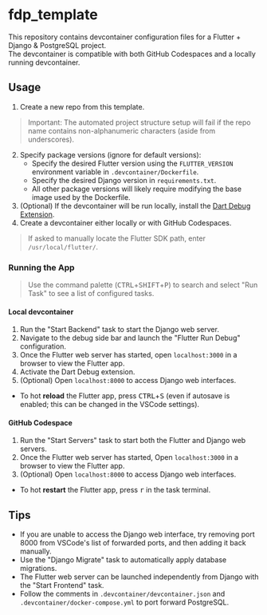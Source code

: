 # fdp_template
This repository contains devcontainer configuration files for a Flutter + Django & PostgreSQL project.  
The devcontainer is compatible with both GitHub Codespaces and a locally running devcontainer.

## Usage
1. Create a new repo from this template.
> Important: The automated project structure setup will fail if the repo name contains non-alphanumeric characters (aside from underscores).
2. Specify package versions (ignore for default versions):
    - Specify the desired Flutter version using the `FLUTTER_VERSION` environment variable in `.devcontainer/Dockerfile`.
    - Specify the desired Django version in `requirements.txt`.
    - All other package versions will likely require modifying the base image used by the Dockerfile.
3. (Optional) If the devcontainer will be run locally, install the [Dart Debug Extension](https://chrome.google.com/webstore/detail/dart-debug-extension/eljbmlghnomdjgdjmbdekegdkbabckhm).
4. Create a devcontainer either locally or with GitHub Codespaces.
> If asked to manually locate the Flutter SDK path, enter `/usr/local/flutter/`.

### Running the App
> Use the command palette (<kbd>CTRL</kbd>+<kbd>SHIFT</kbd>+<kbd>P</kbd>) to search and select "Run Task" to see a list of configured tasks.

#### Local devcontainer
1. Run the "Start Backend" task to start the Django web server.
2. Navigate to the debug side bar and launch the "Flutter Run Debug" configuration.
3. Once the Flutter web server has started, open `localhost:3000` in a browser to view the Flutter app.
4. Activate the Dart Debug extension.
5. (Optional) Open `localhost:8000` to access Django web interfaces.
- To hot **reload** the Flutter app, press <kbd>CTRL</kbd>+<kbd>S</kbd> (even if autosave is enabled; this can be changed in the VSCode settings).

#### GitHub Codespace
1. Run the "Start Servers" task to start both the Flutter and Django web servers.
2. Once the Flutter web server has started, Open `localhost:3000` in a browser to view the Flutter app.
3. (Optional) Open `localhost:8000` to access Django web interfaces.
- To hot **restart** the Flutter app, press <kbd>r</kbd> in the task terminal.

## Tips
- If you are unable to access the Django web interface, try removing port 8000 from VSCode's list of forwarded ports, and then adding it back manually.
- Use the "Django Migrate" task to automatically apply database migrations.
- The Flutter web server can be launched independently from Django with the "Start Frontend" task.
- Follow the comments in `.devcontainer/devcontainer.json` and `.devcontainer/docker-compose.yml` to port forward PostgreSQL.
